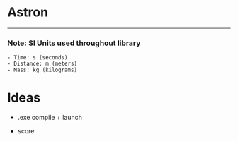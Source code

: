 # Astron
---


### Note: SI Units used throughout library
```
- Time: s (seconds)
- Distance: m (meters)
- Mass: kg (kilograms)
```


# Ideas
<!-- - Escape velocity display -->
<!-- - Thrusters -->
<!-- - Fail on spacecraft touching planet -->
<!-- - Background -->
<!-- - Attempt counter -->
<!-- - Level stages -->
- .exe compile + launch
<!-- - score system -->
<!-- - startup splash screen -->
- score